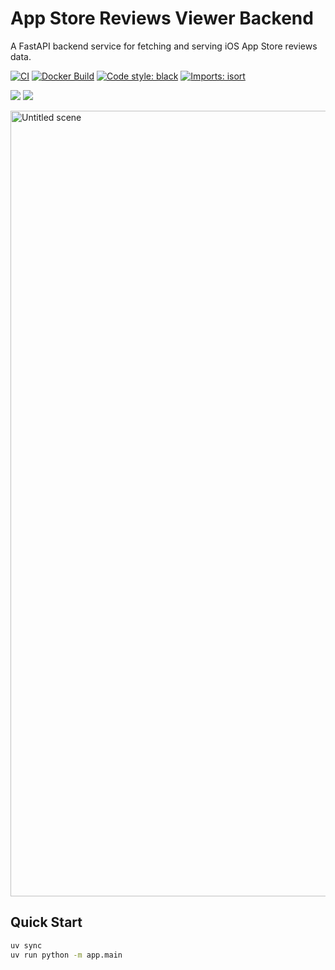 # App Store Reviews Viewer Backend

A FastAPI backend service for fetching and serving iOS App Store reviews data.

[![CI](https://github.com/MishaVyb/app-store-reviews-viewer-backend/actions/workflows/ci.yml/badge.svg)](https://github.com/MishaVyb/app-store-reviews-viewer-backend/actions/workflows/ci.yml)
[![Docker Build](https://github.com/MishaVyb/app-store-reviews-viewer-backend/actions/workflows/docker-build.yml/badge.svg)](https://github.com/MishaVyb/app-store-reviews-viewer-backend/actions/workflows/docker-build.yml)
[![Code style: black](https://img.shields.io/badge/code%20style-black-000000.svg)](https://github.com/psf/black)
[![Imports: isort](https://img.shields.io/badge/%20imports-isort-%231674b1?style=flat&labelColor=ef8336)](https://pycqa.github.io/isort/)

![](https://img.shields.io/badge/python-3.13-blue)
![](https://img.shields.io/badge/fastapi-0.116.1-blue)

<img width="4079" height="1257" alt="Untitled scene" src="https://github.com/user-attachments/assets/0385fffd-2962-4105-a95a-a11c090b494c" />

## Quick Start

```bash
uv sync
uv run python -m app.main
```

